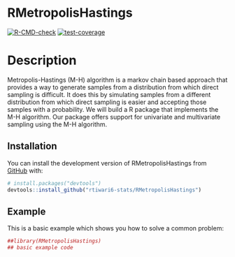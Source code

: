 
<!-- README.md is generated from README.Rmd. Please edit that file -->

# RMetropolisHastings

<!-- badges: start -->

[![R-CMD-check](https://github.com/rtiwari6-stats/RMetropolisHastings/actions/workflows/R-CMD-check.yaml/badge.svg)](https://github.com/rtiwari6-stats/RMetropolisHastings/actions/workflows/R-CMD-check.yaml)
[![test-coverage](https://github.com/rtiwari6-stats/RMetropolisHastings/actions/workflows/test-coverage.yaml/badge.svg)](https://github.com/rtiwari6-stats/RMetropolisHastings/actions/workflows/test-coverage.yaml)
<!-- badges: end -->

# Description

Metropolis-Hastings (M-H) algorithm is a markov chain based approach
that provides a way to generate samples from a distribution from which
direct sampling is difficult. It does this by simulating samples from a
different distribution from which direct sampling is easier and
accepting those samples with a probability. We will build a R package
that implements the M-H algorithm. Our package offers support for
univariate and multivariate sampling using the M-H algorithm.

## Installation

You can install the development version of RMetropolisHastings from
[GitHub](https://github.com/rtiwari6-stats/RMetropolisHastings) with:

``` r
# install.packages("devtools")
devtools::install_github("rtiwari6-stats/RMetropolisHastings")
```

## Example

This is a basic example which shows you how to solve a common problem:

``` r
##library(RMetropolisHastings)
## basic example code
```
